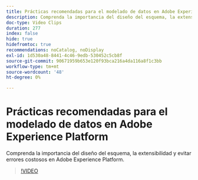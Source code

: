 ```yaml
---
title: Prácticas recomendadas para el modelado de datos en Adobe Experience Platform
description: Comprenda la importancia del diseño del esquema, la extensibilidad y evitar errores costosos en Adobe Experience Platform.
doc-type: Video Clips
duration: 277
index: false
hide: true
hidefromtoc: true
recommendations: noCatalog, noDisplay
exl-id: 1d530a48-8441-4c46-9edb-530452c5cb8f
source-git-commit: 90671959b653e120f93bca216a4da116a8f1c3bb
workflow-type: tm+mt
source-wordcount: '48'
ht-degree: 0%

---
```


# Prácticas recomendadas para el modelado de datos en Adobe Experience Platform

Comprenda la importancia del diseño del esquema, la extensibilidad y evitar errores costosos en Adobe Experience Platform.

<!-- 85_S655_3442541_276_best-practices-for-data-modeling-in-adobe-experience-platform -->
>[!VIDEO](https://video.tv.adobe.com/v/3460135/?learn=on&enablevpops=true&captions=spa)

